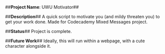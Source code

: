 ##**Project Name**: UWU Motivator##

##**Description**##
A quick script to motivate you (and mildy threaten you) to get your work done. Made for Codecademy Mixed Messages project.

##**Status**##
Project is complete.

##**Future Work**##
Ideally, this will run within a webpage, with a cute character alongside it. 



